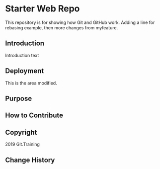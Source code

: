 # Starter Web Repo

This repository is for showing how Git and GitHub work. Adding a line for rebasing example, then more changes from myfeature.

## Introduction
Introduction text

## Deployment
This is the area modified.
## Purpose

## How to Contribute

## Copyright

2019 Git.Training

## Change History
